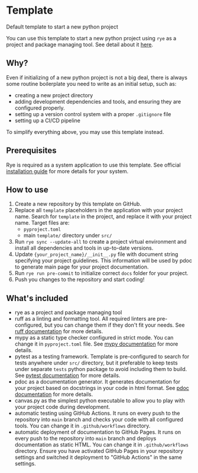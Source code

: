 # Template

Default template to start a new python project

You can use this template to start a new python project using `rye` as a project and package managing tool. 
See detail about it [here](https://rye.astral.sh/).

## Why?

Even if initializing of a new python project is not a big deal, there is always some routine boilerplate you need 
to write as an initial setup, such as:

* creating a new project directory
* adding development dependencies and tools, and ensuring they are configured properly.
* setting up a version control system with a proper `.gitignore` file
* setting up a CI/CD pipeline

To simplify everything above, you may use this template instead.

## Prerequisites

Rye is required as a system application to use this template. See official 
[installation guide](https://rye.astral.sh/guide/installation/) for more details for your system.

## How to use

1. Create a new repository by this template on GitHub.
2. Replace all `template` placeholders in the application with your project name. Search for `template` in the project,
    and replace it with your project name. Target files are:
    * `pyproject.toml`
    * main `template/` directory under `src/`
3. Run `rye sync --update-all` to create a project virtual environment and install all dependencies and tools 
    in up-to-date versions.
4. Update `{your_project_name}/__init__.py` file with document string specifying your project guidelines.
    This information will be used by pdoc to generate main page for your project documentation.
5. Run `rye run pre-commit` to initialize correct `docs` folder for your project.
6. Push you changes to the repository and start coding!

## What's included

* rye as a project and package managing tool
* ruff as a linting and formatting tool. All required linters are pre-configured, but you can change them if
    they don't fit your needs. See [ruff documentation](https://ruff.astral.sh/) for more details.
* mypy as a static type checker configured in strict mode. You can change it in `pyproject.toml` file.
    See [mypy documentation](https://mypy.readthedocs.io/en/stable/) for more details.
* pytest as a testing framework. Template is pre-configured to search for tests anywhere under `src/` directory,
    but it preferable to keep tests under separate `tests` python package to avoid including them to build.
    See [pytest documentation](https://docs.pytest.org/en/stable/) for more details.
* pdoc as a documentation generator. It generates documentation for your project based on docstrings in your code in 
    html format. See [pdoc documentation](https://pdoc.dev/docs/pdoc.html) for more details.
* canvas.py as the simplest python executable to allow you to play with your project code during development. 
* automatic testing using GitHub Actions. It runs on every push to the repository into `main` branch and checks your 
    code with all configured tools. You can change it in `.github/workflows` directory.
* automatic deployment of documentation to GitHub Pages. It runs on every push to the repository into `main` branch 
    and deploys documentation as static HTML. You can change it in `.github/workflows` directory. Ensure you have
    activated GitHub Pages in your repository settings and switched it deployment to "GitHub Actions" in the same
    settings.

